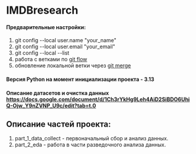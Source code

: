 # IMDBresearch

#### Предварительные настройки:

1. git config --local user.name "your_name"
2. git config --local user.email "your_email"
3. git config --local --list
4. работа с ветками по <a href="https://www.atlassian.com/git/tutorials/comparing-workflows/gitflow-workflow">git
   flow</a>
5. обновление локальной ветки через <a href="https://www.atlassian.com/git/tutorials/using-branches/git-merge">git
   merge</a>

#### Версия Python на момент инициализации проекта - 3.13
#### Описание датасетов и очистка данных https://docs.google.com/document/d/1Ch3rYkHg9Leh4AiD2SiBDO6UhiQ-Ojw_Y9nZVNP_U9c/edit?tab=t.0


## Описание частей проекта:
1. part_1_data_collect - первоначальный сбор и анализ данных.
2. part_2_eda - работа в части разведочного анализа данных.

